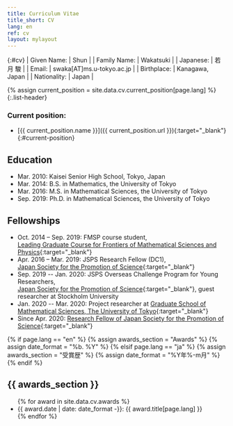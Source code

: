 ```yaml
---
title: Curriculum Vitae
title_short: CV
lang: en
ref: cv
layout: mylayout
---
```


{:#cv}
| Given Name:  | Shun                      |
| Family Name: | Wakatsuki                 |
| Japanese:    | 若月 駿                   |
| Email:       | swaka[AT]ms.u-tokyo.ac.jp |
| Birthplace:  | Kanagawa, Japan           |
| Nationality: | Japan                     |

{% assign current_position = site.data.cv.current_position[page.lang] %}
{:.list-header}
### Current position:
- [{{ current_position.name }}]({{ current_position.url }}){:target="_blank"}
{:#current-position}

## Education
- Mar. 2010: Kaisei Senior High School, Tokyo, Japan
- Mar. 2014: B.S. in Mathematics, the University of Tokyo
- Mar. 2016: M.S. in Mathematical Sciences, the University of Tokyo
- Sep. 2019: Ph.D. in Mathematical Sciences, the University of Tokyo

## Fellowships
- Oct. 2014 – Sep. 2019: FMSP course student,<br>
  [Leading Graduate Course for Frontiers of Mathematical Sciences and Physics](http://fmsp.ms.u-tokyo.ac.jp/index_e.html){:target="_blank"}
- Apr. 2016 – Mar. 2019: JSPS Research Fellow (DC1),<br>
  [Japan Society for the Promotion of Science](https://www.jsps.go.jp/english/index.html){:target="_blank"}
- Sep. 2019 -- Jan. 2020: JSPS Overseas Challenge Program for Young Researchers,<br>
  [Japan Society for the Promotion of Science](https://www.jsps.go.jp/english/index.html){:target="_blank"},
  guest researcher at Stockholm University
- Jan. 2020 -- Mar. 2020: Project researcher at
  [Graduate School of Mathematical Sciences, The University of Tokyo](https://www.ms.u-tokyo.ac.jp/index.html){:target="_blank"}
- Since Apr. 2020:
  [Research Fellow of Japan Society for the Promotion of Science](https://www.jsps.go.jp/english/e-pd/index.html){:target="_blank"}

{% if page.lang == "en" %}
  {% assign awards_section = "Awards" %}
  {% assign date_format = "%b. %Y" %}
{% elsif page.lang == "ja" %}
  {% assign awards_section = "受賞歴" %}
  {% assign date_format = "%Y年%-m月" %}
{% endif %}
## {{ awards_section }}
<ul>
  {% for award in site.data.cv.awards %}
    <li>
      {{ award.date | date: date_format -}}:
      {{ award.title[page.lang] }}
    </li>
  {% endfor %}
</ul>
